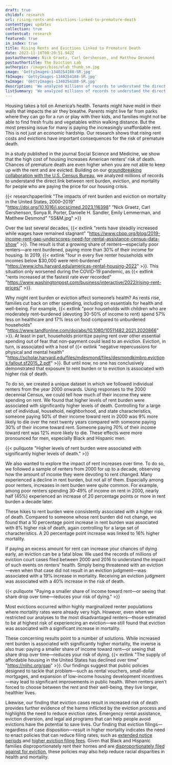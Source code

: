 ```yaml
---
draft: true
childof: research
url: rising-rents-and-evictions-linked-to-premature-death
contenttype: updates
collection: true
contentcat: research
featured: true
in_index: true
title: Rising Rents and Evictions Linked to Premature Death
date: 2023-11-18T00:20:51.942Z
postauthorname: Nick Graetz, Carl Gershenson, and Matthew Desmond
postauthortitle: The Eviction Lab
authorpic: /images/bios/elab_thumb_sm.jpg
image: 'GettyImages-1340254188-SR.jpg'
fbImage: 'GettyImages-1340254188-SR.jpg'
twImage: 'GettyImages-1340254188-SR.jpg'
description: 'We analyzed millions of records to understand the direct link between rent burden, eviction, and mortality. Our research shows that rising rent costs and evictions have important consequences for the risk of premature death.'
listSummary: 'We analyzed millions of records to understand the direct link between rent burden, eviction, and mortality. Our research shows that rising rent costs and evictions have important consequences for the risk of premature death.'
---
```


<span class="dropcap green">H</span>ousing takes a toll on America’s health. Tenants might have mold in their walls that impacts the air they breathe. Parents might live far from parks where they can go for a run or play with their kids, and families might not be able to find fresh fruits and vegetables within walking distance. But the most pressing issue for many is paying the increasingly unaffordable rent. This is not just an economic hardship. Our research shows that rising rent costs and evictions have important consequences for the risk of premature death.

In a study published in the journal Social Science and Medicine, we show that the high cost of housing increases American renters’ risk of death. Chances of premature death are even higher when you are not able to keep up with the rent and are evicted. Building on our [groundbreaking collaboration with the U.S. Census Bureau](https://evictionlab.org/who-is-evicted-in-america/), we analyzed millions of records to understand the direct link between rent burden, eviction, and mortality for people who are paying the price for our housing crisis.


{{< researchpaperlink "The impacts of rent burden and eviction on mortality in the United States, 2000–2019" "https://doi.org/10.1016/j.socscimed.2023.116398" "Nick Graetz, Carl Gershenson, Sonya R. Porter, Danielle H. Sandler, Emily Lemmerman, and Matthew Desmond" "SS&M.jpg" >}}

Over the last several decades, {{< extlink "rents have steadily increased while wages have remained stagnant" "https://www.cbpp.org/blog/2019-income-rent-gap-underscores-need-for-rental-assistance-census-data-show" >}}. The result is that a growing share of renters—especially poor renters—are rent burdened, paying more than 30% of their income for housing. In 2019, {{< extlink "four in every five renter households with incomes below $30,000 were rent-burdened" "https://www.jchs.harvard.edu/americas-rental-housing-2022" >}}. This situation only worsened during the COVID-19 pandemic, as {{< extlink "rents increased at the fastest rate ever recorded" "https://www.washingtonpost.com/business/interactive/2022/rising-rent-prices/" >}}. 

Why might rent burden or eviction affect someone’s health? As rents rise, families cut back on other spending, including on essentials for health and well-being. For example, {{< extlink "poor households with children who are moderately rent-burdened (devoting 30-50% of income to rent) spend 57% less on healthcare and 17% less on food compared to unburdened households" "https://www.tandfonline.com/doi/abs/10.1080/10511482.2021.2020866" >}}. At least in part, households prioritize paying rent over other essential spending out of fear that non-payment could lead to an eviction. Eviction, in turn, is associated with a host of {{< extlink "negative repercussions for physical and mental health" "https://scholar.harvard.edu/files/mdesmond/files/desmondkimbro.evictions.fallout.sf2015_2.pdf" >}}. But until now, no one has conclusively demonstrated that exposure to rent burden or to eviction is associated with higher risk of death. 

To do so, we created a unique dataset in which we followed individual renters from the year 2000 onwards. Using responses to the 2000 decennial Census, we could tell how much of their income they were spending on rent. We found that higher levels of rent burden were associated with significantly higher levels of death. Controlling for a large set of individual, household, neighborhood, and state characteristics, someone paying 50% of their income toward rent in 2000 was 9% more likely to die over the next twenty years compared with someone paying 30% of their income toward rent. Someone paying 70% of their income toward rent was 12% more likely to die. These effects were more pronounced for men, especially Black and Hispanic men. 

{{< pullquote "Higher levels of rent burden were associated with significantly higher levels of death." >}}

We also wanted to explore the impact of rent increases over time. To do so, we followed a sample of renters from 2000 for up to a decade, observing how the amount of income they were devoting to rent changed. Many experienced a decline in rent burden, but not all of them. Especially among poor renters, increases in rent burden were quite common. For example, among poor renters spending 30-49% of income on rent in 2000, nearly half (45%) experienced an increase of 20 percentage points or more in rent burden a decade later.

These hikes to rent burden were consistently associated with a higher risk of death. Compared to someone whose rent burden did not change, we found that a 10 percentage point increase in rent burden was associated with 8% higher risk of death, again controlling for a large set of characteristics. A 20 percentage point increase was linked to 16% higher mortality. 

If paying an excess amount for rent can increase your chances of dying early, an eviction can be a fatal blow. We used the records of millions of eviction court cases filed between 2000 and 2016 to understand the impact of such events on renters’ health. Simply being threatened with an eviction—even when that case did not result in an eviction judgment—was associated with a 19% increase in mortality. Receiving an eviction judgment was associated with a 40% increase in the risk of death. 

{{< pullquote "Paying a smaller share of income toward rent—or seeing that share drop over time—reduces your risk of dying." >}}

Most evictions occurred within highly marginalized renter populations where mortality rates were already very high. However, even when we restricted our analyses to the most disadvantaged renters—those estimated to be at highest risk of experiencing an eviction—we still found that eviction was associated with a significant increase in mortality.

These concerning results point to a number of solutions. While increased rent burden is associated with significantly higher mortality, the inverse is also true: paying a smaller share of income toward rent—or seeing that share drop over time—reduces your risk of dying. {{< extlink "The supply of affordable housing in the United States has declined over time" "https://nlihc.org/gap" >}}. Our findings suggest that public policies designed to tackle that problem—such as rental vouchers, small-dollar mortgages, and expansion of low-income housing development incentives—may lead to significant improvements in public health. When renters aren’t forced to choose between the rent and their well-being, they live longer, healthier lives. 

Likewise, our finding that eviction cases result in increased risk of death provides further evidence of the harms inflicted by the eviction process and highlights the need to reduce eviction rates. Emergency rental assistance, eviction diversion, and legal aid programs that can help people avoid evictions have the potential to save lives. Our finding that eviction filings—regardless of case disposition—result in higher mortality indicates the need to enact policies that can reduce filing rates, such as [extended notice periods](https://evictionlab.org/new-eviction-data-2022/) and [higher eviction filing fees](https://evictionlab.org/tenants-pay-for-cheap-evictions/). Given that Black and Hispanic families disproportionately rent their homes and are [disproportionately filed against for eviction](https://evictionlab.org/who-is-evicted-in-america/), these policies may also help reduce racial disparities in health and mortality.
